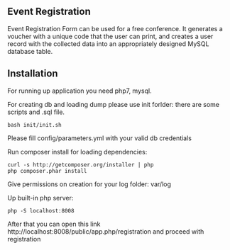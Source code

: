 ## Event Registration

Event Registration Form can be used for a free conference. It generates a voucher with a unique code that the user can print, and creates a user record with the collected data into an appropriately designed MySQL database table.


## Installation
For running up application you need php7, mysql.

For creating db and loading dump please use init forlder: there are some  scripts and .sql file.

```
bash init/init.sh
```

Please fill config/parameters.yml with your valid db credentials

Run composer install for loading dependencies:

```
curl -s http://getcomposer.org/installer | php
php composer.phar install
```

Give permissions on creation for your log folder: var/log

Up built-in php server:

```
php -S localhost:8008
```

After that you can open this link http://localhost:8008/public/app.php/registration and proceed with registration




